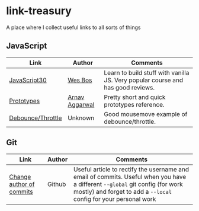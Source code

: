 # link-treasury
A place where I collect useful links to all sorts of things

## JavaScript

|Link|Author|Comments|
|-|-|-|
|[JavaScript30](https://javascript30.com/)|[Wes Bos](http://wesbos.com/)|Learn to build stuff with vanilla JS. Very popular course and has good reviews.|
|[Prototypes](https://codeburst.io/master-javascript-prototypes-inheritance-d0a9a5a75c4e)|[Arnav Aggarwal](https://codeburst.io/@arnav_aggarwal)|Pretty short and quick prototypes reference.|
|[Debounce/Throttle](http://demo.nimius.net/debounce_throttle/)|Unknown|Good mousemove example of debounce/throttle.|

## Git

|Link|Author|Comments|
|-|-|-|
|[Change author of commits](https://help.github.com/articles/changing-author-info/)|Github|Useful article to rectify the username and email of commits. Useful when you have a different `--global` git config (for work mostly) and forget to add a `--local` config for your personal work|
